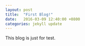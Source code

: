```yaml
---
layout: post
title:  "First Blog!"
date:   2016-03-09 12:40:00 +0800
categories: jekyll update
---
```


This blog is just for test.
